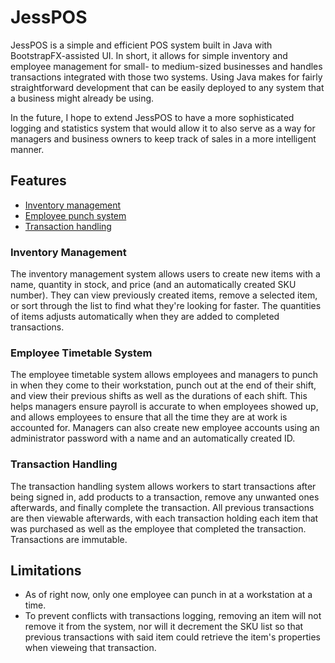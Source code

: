 # JessPOS

JessPOS is a simple and efficient POS system built in Java with BootstrapFX-assisted UI. In short, it allows for simple inventory and employee management for small- to medium-sized businesses and handles transactions integrated with those two systems. Using Java makes for fairly straightforward development that can be easily deployed to any system that a business might already be using.

In the future, I hope to extend JessPOS to have a more sophisticated logging and statistics system that would allow it to also serve as a way for managers and business owners to keep track of sales in a more intelligent manner.

## Features

- [Inventory management](#inventory-management)
- [Employee punch system](#employee-timetable-system)
- [Transaction handling](#transaction-handling)

### Inventory Management

The inventory management system allows users to create new items with a name, quantity in stock, and price (and an automatically created SKU number). They can view previously created items, remove a selected item, or sort through the list to find what they're looking for faster. The quantities of items adjusts automatically when they are added to completed transactions.

### Employee Timetable System

The employee timetable system allows employees and managers to punch in when they come to their workstation, punch out at the end of their shift, and view their previous shifts as well as the durations of each shift. This helps managers ensure payroll is accurate to when employees showed up, and allows employees to ensure that all the time they are at work is accounted for. Managers can also create new employee accounts using an administrator password with a name and an automatically created ID.

### Transaction Handling

The transaction handling system allows workers to start transactions after being signed in, add products to a transaction, remove any unwanted ones afterwards, and finally complete the transaction. All previous transactions are then viewable afterwards, with each transaction holding each item that was purchased as well as the employee that completed the transaction. Transactions are immutable.

## Limitations

 - As of right now, only one employee can punch in at a workstation at a time.
 - To prevent conflicts with transactions logging, removing an item will not remove it from the system, nor will it decrement the SKU list so that previous transactions with said item could retrieve the item's properties when vieweing that transaction.
